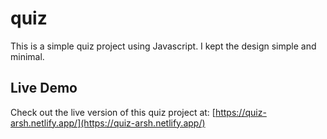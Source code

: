 # quiz
This is a simple quiz project using Javascript. I kept the design simple and minimal.


## Live Demo

Check out the live version of this quiz project at: [https://quiz-arsh.netlify.app/](https://quiz-arsh.netlify.app/)
